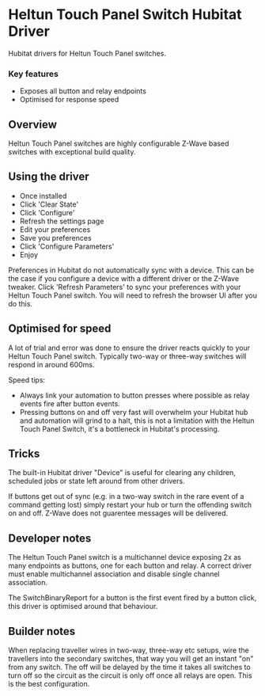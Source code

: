 # Heltun Touch Panel Switch Hubitat Driver

Hubitat drivers for Heltun Touch Panel switches.

### Key features

- Exposes all button and relay endpoints
- Optimised for response speed

## Overview

Heltun Touch Panel switches are highly configurable Z-Wave based switches with exceptional build quality.

## Using the driver

- Once installed
- Click 'Clear State'
- Click 'Configure'
- Refresh the settings page
- Edit your preferences
- Save you preferences
- Click 'Configure Parameters'
- Enjoy

Preferences in Hubitat do not automatically sync with a device. This can be the case if you configure a device with a different driver or the Z-Wave tweaker. Click 'Refresh Parameters' to sync your preferences with your Heltun Touch Panel switch. You will need to refresh the browser UI after you do this.

## Optimised for speed

A lot of trial and error was done to ensure the driver reacts quickly to your Heltun Touch Panel switch. Typically two-way or three-way switches will respond in around 600ms.

Speed tips:

- Always link your automation to button presses where possible as relay events fire after button events.
- Pressing buttons on and off very fast will overwhelm your Hubitat hub and automation will grind to a halt, this is not a limitation with the Heltun Touch Panel Switch, it's a bottleneck in Hubitat's processing.

## Tricks

The built-in Hubitat driver "Device" is useful for clearing any children, scheduled jobs or state left around from other drivers.

If buttons get out of sync (e.g. in a two-way switch in the rare event of a command getting lost) simply restart your hub or turn the offending switch on and off. Z-Wave does not guarentee messages will be delivered.

## Developer notes

The Heltun Touch Panel switch is a multichannel device exposing 2x as many endpoints as buttons, one for each button and relay. A correct driver must enable multichannel association and disable single channel association.

The SwitchBinaryReport for a button is the first event fired by a button click, this driver is optimised around that behaviour.

## Builder notes

When replacing traveller wires in two-way, three-way etc setups, wire the travellers into the secondary switches, that way you will get an instant "on" from any switch. The off will be delayed by the time it takes all switches to turn off so the circuit as the circuit is only off once all relays are open. This is the best configuration.
